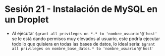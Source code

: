 # Sesión 21 - Instalación de MySQL en un Droplet

* Al ejecutar `$grant all privileges on *.* to 'nombre_usuario'@'host'` se le está dando permisos muy elevados al usuario, este podría ejecutar todo lo que quisiera en todas las bases de datos, lo ideal seria: `$grant all privileges on nombre_base_datos.* to 'nombre_usuario'@'host'`
